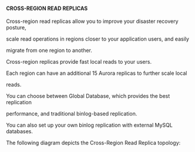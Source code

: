 #### CROSS-REGION READ REPLICAS


Cross-region read replicas allow you to improve your disaster recovery posture,

scale read operations in regions closer to your application users, and easily

migrate from one region to another.


Cross-region replicas provide fast local reads to your users.


Each region can have an additional 15 Aurora replicas to further scale local

reads.


You can choose between Global Database, which provides the best replication

performance, and traditional binlog-based replication.


You can also set up your own binlog replication with external MySQL databases.


The following diagram depicts the Cross-Region Read Replica topology:

